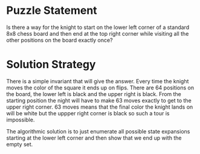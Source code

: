 # Puzzle Statement
Is there a way for the knight to start on the lower left corner of a standard 8x8 chess board
and then end at the top right corner while visiting all the other positions on the board
exactly once?

# Solution Strategy
There is a simple invariant that will give the answer. Every time the knight moves the color
of the square it ends up on flips. There are 64 positions on the board, the lower left is black and
the upper right is black. From the starting position the night will have to make 63 moves exactly
to get to the upper right corner. 63 moves means that the final color the knight lands on will be
white but the uppper right corner is black so such a tour is impossible.

The algorithmic solution is to just enumerate all possible state expansions starting at the lower
left corner and then show that we end up with the empty set.
